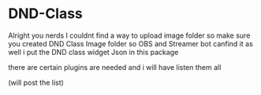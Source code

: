 # DND-Class
Alright you nerds
I couldnt find a way to  upload image folder so make sure you created DND Class Image folder so OBS  and Streamer bot canfind it  as well i put the DND class widget Json  in this package 
 
there are certain plugins are needed and i will have listen them all 

(will post the list)
